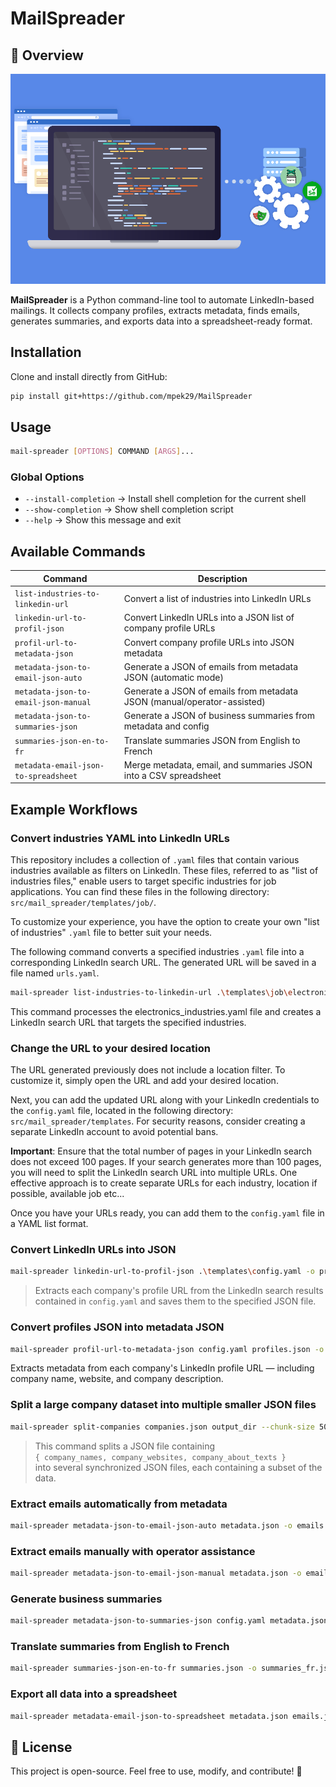 # MailSpreader

## 🚀 Overview

![Main Preview](assets/img/main.png)

**MailSpreader** is a Python command-line tool to automate LinkedIn-based mailings.
It collects company profiles, extracts metadata, finds emails, generates summaries, and exports data into a spreadsheet-ready format.

## Installation

Clone and install directly from GitHub:

```bash
pip install git+https://github.com/mpek29/MailSpreader
```

## Usage

```bash
mail-spreader [OPTIONS] COMMAND [ARGS]...
```

### Global Options

* `--install-completion` → Install shell completion for the current shell  
* `--show-completion` → Show shell completion script  
* `--help` → Show this message and exit  
 

## Available Commands

| Command                                  | Description                                                                |
| ---------------------------------------- | -------------------------------------------------------------------------- |
| `list-industries-to-linkedin-url`        | Convert a list of industries into LinkedIn URLs                            |
| `linkedin-url-to-profil-json`            | Convert LinkedIn URLs into a JSON list of company profile URLs             |
| `profil-url-to-metadata-json`            | Convert company profile URLs into JSON metadata                            |
| `metadata-json-to-email-json-auto`       | Generate a JSON of emails from metadata JSON (automatic mode)              |
| `metadata-json-to-email-json-manual`     | Generate a JSON of emails from metadata JSON (manual/operator-assisted)    |
| `metadata-json-to-summaries-json`        | Generate a JSON of business summaries from metadata and config             |
| `summaries-json-en-to-fr`                | Translate summaries JSON from English to French                            |
| `metadata-email-json-to-spreadsheet`     | Merge metadata, email, and summaries JSON into a CSV spreadsheet           |

## Example Workflows

### Convert industries YAML into LinkedIn URLs

This repository includes a collection of `.yaml` files that contain various industries available as filters on LinkedIn. These files, referred to as "list of industries files," enable users to target specific industries for job applications. You can find these files in the following directory: `src/mail_spreader/templates/job/`.

To customize your experience, you have the option to create your own "list of industries" `.yaml` file to better suit your needs.

The following command converts a specified industries `.yaml` file into a corresponding LinkedIn search URL. The generated URL will be saved in a file named `urls.yaml`.

```bash
mail-spreader list-industries-to-linkedin-url .\templates\job\electronics_industries.yaml -o urls.yaml
```

This command processes the electronics_industries.yaml file and creates a LinkedIn search URL that targets the specified industries.

### Change the URL to your desired location

The URL generated previously does not include a location filter. To customize it, simply open the URL and add your desired location.

Next, you can add the updated URL along with your LinkedIn credentials to the `config.yaml` file, located in the following directory: `src/mail_spreader/templates`. For security reasons, consider creating a separate LinkedIn account to avoid potential bans.

**Important**: Ensure that the total number of pages in your LinkedIn search does not exceed 100 pages. If your search generates more than 100 pages, you will need to split the LinkedIn search URL into multiple URLs. One effective approach is to create separate URLs for each industry, location if possible, available job etc...

Once you have your URLs ready, you can add them to the `config.yaml` file in a YAML list format.

### Convert LinkedIn URLs into JSON

```bash
mail-spreader linkedin-url-to-profil-json .\templates\config.yaml -o profiles.json
```
> Extracts each company's profile URL from the LinkedIn search results contained in `config.yaml` and saves them to the specified JSON file.

### Convert profiles JSON into metadata JSON

```bash
mail-spreader profil-url-to-metadata-json config.yaml profiles.json -o metadata.json
```
Extracts metadata from each company's LinkedIn profile URL — including company name, website, and company description.

### Split a large company dataset into multiple smaller JSON files

```bash
mail-spreader split-companies companies.json output_dir --chunk-size 50
```

> This command splits a JSON file containing  
> `{ company_names, company_websites, company_about_texts }`  
> into several synchronized JSON files, each containing a subset of the data.

### Extract emails automatically from metadata

```bash
mail-spreader metadata-json-to-email-json-auto metadata.json -o emails.json
```

### Extract emails manually with operator assistance

```bash
mail-spreader metadata-json-to-email-json-manual metadata.json -o emails.json
```

### Generate business summaries

```bash
mail-spreader metadata-json-to-summaries-json config.yaml metadata.json -o summaries.json
```

### Translate summaries from English to French

```bash
mail-spreader summaries-json-en-to-fr summaries.json -o summaries_fr.json
```

### Export all data into a spreadsheet

```bash
mail-spreader metadata-email-json-to-spreadsheet metadata.json emails.json summaries.json -o prospects.csv
```

## 🌟 License

This project is open-source. Feel free to use, modify, and contribute! 🚀

